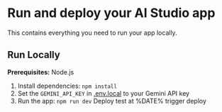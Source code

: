 # Run and deploy your AI Studio app

This contains everything you need to run your app locally.

## Run Locally

**Prerequisites:**  Node.js


1. Install dependencies:
   `npm install`
2. Set the `GEMINI_API_KEY` in [.env.local](.env.local) to your Gemini API key
3. Run the app:
   `npm run dev`
D e p l o y   t e s t   a t   % D A T E %  
 t r i g g e r   d e p l o y  
 